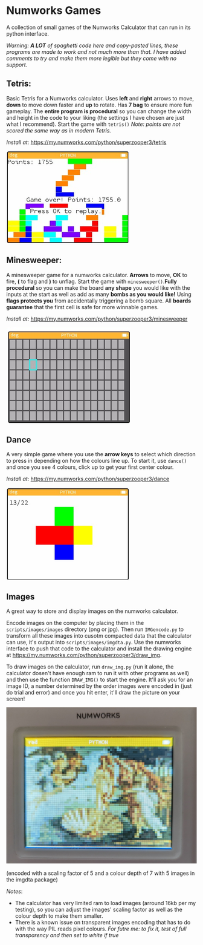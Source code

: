 # Numworks Games

 A collection of small games of the Numworks Calculator that can run in its python interface.

 *Warning: **A LOT** of spaghetti code here and copy-pasted lines, these programs are made to work and not much more than that. I have added comments to try and make them more legible but they come with no support.*

## Tetris:

Basic Tetris for a Numworks calculator.  Uses **left** and **right** arrows to move, **down** to move down faster and **up** to rotate. Has **7 bag** to ensure more fun gameplay. The **entire program is procedural** so you can change the width and height in the code to your liking (the settings I have chosen are just what I recommend). Start the game with `tetris()` *Note: points are not scored the same way as in modern Tetris.*

*Install at:* https://my.numworks.com/python/superzooper3/tetris

![Tetris example image](readmeassets/tetris.jpg)

## Minesweeper:

A minesweeper game for a numworks calculator. **Arrows** to move, **OK** to fire, **(** to flag and **)** to unflag. Start the game with `minesweeper()`.**Fully procedural** so you can make the board **any shape** you would like with the inputs at the start as well as add as many **bombs as you would like!** Using **flags protects you** from accidentally triggering a bomb square. All **boards guarantee** that the first cell is safe for more winnable games.

*Install at:* https://my.numworks.com/python/superzooper3/minesweeper

![minesweeper example image](readmeassets/minesweeper.jpg)

## Dance

A very simple game where you use the **arrow keys** to select which direction to press in depending on how the colours line up. To start it, use `dance()` and once you see 4 colours, click up to get your first center colour.

*Install at:* https://my.numworks.com/python/superzooper3/dance

![Dance example image](readmeassets/dance.jpg)

## Images

A great way to store and display images on the numworks calculator.

Encode images on the computer by placing them in the `scripts/images/images` directory (png or jpg). Then run `IMGencode.py` to transform all these images into cusotm compacted data that the calculator can use, it's output into `scripts/images/imgdta.py`. Use the numworks interface to push that code to the calculator and install the drawing engine at https://my.numworks.com/python/superzooper3/draw_img.

To draw images on the calculator, run `draw_img.py` (run it alone, the calculator dosen't have enough ram to run it with other programs as well) and then use the function `DRAW_IMG()` to start the engine. It'll ask you for an image ID, a number determined by the order images were encoded in (just do trial and error) and once you hit enter, it'll draw the picture on your screen!

![Image decoder example image](readmeassets/img.jpg) 

(encoded with a scaling factor of 5 and a colour depth of 7 with 5 images in the imgdta package)

*Notes*:

- The calculator has very limited ram to load images (arround 16kb per my testing), so you can adjust the images' scaling factor as well as the colour depth to make them smaller.
- There is a known issue on transparent images encoding that has to do with the way PIL reads pixel colours. *For futre me: to fix it, test of full transparency and then set to white if true*
